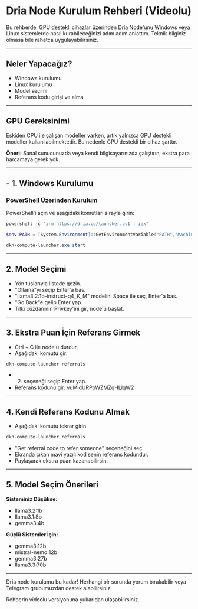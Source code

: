 # Dria Node Kurulum Rehberi (Videolu)

Bu rehberde, GPU destekli cihazlar üzerinden Dria Node'unu Windows veya Linux sistemlerde nasıl kurabileceğinizi adım adım anlattım. Teknik bilginiz olmasa bile rahatça uygulayabilirsiniz.

---

## Neler Yapacağız?

* Windows kurulumu
* Linux kurulumu
* Model seçimi
* Referans kodu girişi ve alma

---

## GPU Gereksinimi

Eskiden CPU ile çalışan modeller varken, artık yalnızca GPU destekli modeller kullanılabilmektedir. Bu nedenle GPU destekli bir cihaz şarttır.

**Öneri:**
Sanal sunucunuzda veya kendi bilgisayarınızda çalıştırın, ekstra para harcamaya gerek yok.

---

## - 1. Windows Kurulumu

### PowerShell Üzerinden Kurulum

PowerShell'i açın ve aşağıdaki komutları sırayla girin:

```powershell
powershell -c "irm https://dria.co/launcher.ps1 | iex"
```
```powershell
$env:PATH = [System.Environment]::GetEnvironmentVariable("PATH","Machine") + ";" + [System.Environment]::GetEnvironmentVariable("PATH","User")
```
```powershell
dkn-compute-launcher.exe start
```

---

## 2. Model Seçimi

- Yön tuşlarıyla listede gezin.
- "Ollama"yı seçip Enter'a bas.
- "llama3.2:1b-instruct-q4_K_M" modelini Space ile seç, Enter'a bas.
- "Go Back"e gelip Enter yap.
- Tilki cüzdanının Privkey'ini gir, node'u başlat.

---

## 3. Ekstra Puan İçin Referans Girmek

- Ctrl + C ile node'u durdur.
- Aşağıdaki komutu gir:

```powershell
dkn-compute-launcher referrals
```

- 2. seçeneği seçip Enter yap.
- Referans kodunu gir: vuMidURPoWZMZqHLlqW2

---

## 4. Kendi Referans Kodunu Almak

- Aşağıdaki komutu tekrar girin.

```powershell
dkn-compute-launcher referrals
```

- "Get referral code to refer someone" seçeneğini seç.
- Ekranda çıkan mavi yazılı kod senin referans kodundur.
- Paylaşarak ekstra puan kazanabilirsin.

---

## 5. Model Seçim Önerileri

**Sisteminiz Düşükse:**

* llama3.2:1b
* llama3.1:8b
* gemma3:4b

**Güçlü Sistemler İçin:**

* gemma3:12b
* mistral-nemo:12b
* gemma3:27b
* llama3.3:70b

---

Dria node kurulumu bu kadar! Herhangi bir sorunda yorum bırakabilir veya Telegram grubumuzdan destek alabilirsiniz.

Rehberin videolu versiyonuna yukarıdan ulaşabilirsiniz.
